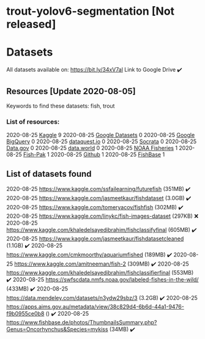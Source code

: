 # trout-yolov6-segmentation [Not released]


# Datasets 

All datasets available on: https://bit.ly/34xV7al Link to Google Drive ✔️

## Resources [Update 2020-08-05]

Keywords to find these datasets: fish, trout

### List of resources: 

2020-08-25 [Kaggle](https://www.kaggle.com/datasets) 9
2020-08-25 [Google Datasets](https://datasetsearch.research.google.com/) 0
2020-08-25 [Google BigQuery](https://cloud.google.com/bigquery/public-data/) 0
2020-08-25 [dataquest.io](www.dataquest.io) 0
2020-08-25 [Socrata](https://opendata.socrata.com/) 0
2020-08-25 [Data.gov](https://www.data.gov/) 0
2020-08-25 [data.world](https://data.world/datasets) 0
2020-08-25 [NOAA Fisheries](https://swfscdata.nmfs.noaa.gov/labeled-fishes-in-the-wild/) 1
2020-08-25 [Fish-Pak](https://data.mendeley.com/datasets/n3ydw29sbz/3) 1
2020-08-25 [Github](https://github.com) 1
2020-08-25 [FishBase](https://www.fishbase.de/) 1

## List of datasets found

2020-08-25 https://www.kaggle.com/ssfailearning/futurefish (351MB) ✔️
2020-08-25 https://www.kaggle.com/jasmeetkaur/fishdataset (3.0GB) ✔️
2020-08-25 https://www.kaggle.com/tomeryacov/fishfish (302MB) ✔️
2020-08-25 https://www.kaggle.com/linykc/fish-images-dataset (297KB) ❌
2020-08-25 https://www.kaggle.com/khaledelsayedibrahim/fishclassifyfinal (605MB) ✔️
2020-08-25 https://www.kaggle.com/jasmeetkaur/fishdatasetcleaned (1.1GB) ✔️
2020-08-25 https://www.kaggle.com/cmkmoorthy/aquariumfished (189MB) ✔️
2020-08-25 https://www.kaggle.com/amitneeman/fish-2 (309MB) ✔️
2020-08-25 https://www.kaggle.com/khaledelsayedibrahim/fishclassifierfinal (553MB) ✔️
2020-08-25 https://swfscdata.nmfs.noaa.gov/labeled-fishes-in-the-wild/ (433MB) ✔️
2020-08-25 https://data.mendeley.com/datasets/n3ydw29sbz/3 (3.2GB) ✔️
2020-08-25 https://apps.aims.gov.au/metadata/view/38c829d4-6b6d-44a1-9476-f9b0955ce0b8 () ✔️
2020-08-25 https://www.fishbase.de/photos/ThumbnailsSummary.php?Genus=Oncorhynchus&Species=mykiss (34MB) ✔️



